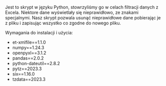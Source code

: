 Jest to skrypt w języku Python, stowrzyliśmy go w celach filtracji danych z Excela. Niektore dane wyświetlały się nieprawidłowo, ze znakami specjalnymi. Nasz skrypt pozwala usunąć nieprawidłowe dane pobierając je z pliku i zapisując wszystko co zgodne do nowego pliku.

Wymagania do instalacji i użycia:
* et-xmlfile==1.1.0
* numpy==1.24.3
* openpyxl==3.1.2
* pandas==2.0.2 
* python-dateutil==2.8.2 
* pytz==2023.3 
* six==1.16.0 
*  tzdata==2023.3
